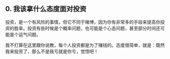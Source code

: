 ## 0. 我该拿什么态度面对投资

投资，是一个有风险的事情，但它不同于赌博，因为你有非常多的手段来提高你投资的胜率。投资有些时候是个概率问题，也可能是个心态问题，甚至部分时间还可能是个运气问题。

我不打算在这里跟你说教，每个人投资都是为了赚钱的。态度很简单，就是：既然我来投资了，那么不是我亏就是你亏，觉悟吧！
